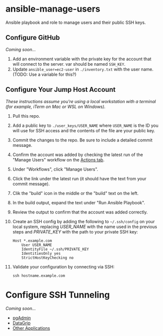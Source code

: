 # ansible-manage-users
Ansible playbook and role to manage users and their public SSH keys.

## Configure GitHub

_Coming soon..._
1. Add an environment variable with the private key for the account that will connect to the server.  var should be named `SSH_KEY`.
2. Update `ansible_user=ec2-user` in `./inventory.txt` with the user name. (TODO: Use a variable for this?)

## Configure Your Jump Host Account

_These instructions assume you're using a local workstation with a terminal (for example, iTerm on Mac or WSL on Windows)._

1. Pull this repo.
1. Add a public key to `./user_keys/USER_NAME` where `USER_NAME` is the ID you will use for SSH access and the contents of the file are your public key.
1. Commit the changes to the repo. Be sure to include a detailed commit message.
1. Confirm the account was added by checking the latest run of the "Manage Users" workflow on the [Actions tab]().
  1. Under "Workflows", click "Manage Users".
  1. Click the link under the latest run (it should have the text from your commit message).
  1. Clik the "build" icon in the middle or the "build" text on the left.
  1. In the build output, expand the text under "Run Ansible Playbook".
  1. Review the output to confirm that the account was added correctly.
1. Create an SSH config by adding the following to `~/.ssh/config` on your local system, replacing *USER_NAME* with the name used in the previous steps and *PRIVATE_KEY* with the path to your private SSH key:

    ```
    Host *.example.com
        User USER_NAME
        IdentityFile ~/.ssh/PRIVATE_KEY
        IdentitiesOnly yes
        StrictHostKeyChecking no
    ```

1. Validate your configuration by connecting via SSH:

    ```
    ssh hostname.example.com
    ```

# Configure SSH Tunneling

_Coming soon..._

- [pgAdmin](docs/PGADMIN.md)
- [DataGrip](docs/DATAGRIP.md)
- [Other Applications](docs/OTHER_APPS.md)

